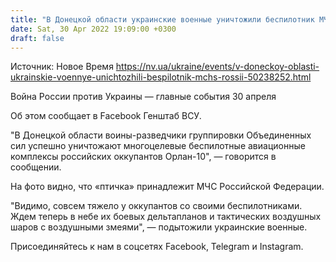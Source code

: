 ```yaml
---
title: "В Донецкой области украинские военные уничтожили беспилотник МЧС России"
date: Sat, 30 Apr 2022 19:09:00 +0300
draft: false
---
```

Источник: Новое Время https://nv.ua/ukraine/events/v-doneckoy-oblasti-ukrainskie-voennye-unichtozhili-bespilotnik-mchs-rossii-50238252.html


Война России против Украины — главные события 30 апреля

Об этом сообщает в Facebook Генштаб ВСУ.

"В Донецкой области воины-разведчики группировки Объединенных сил успешно уничтожают многоцелевые беспилотные авиационные комплексы российских оккупантов Орлан-10", — говорится в сообщении.

На фото видно, что «птичка» принадлежит МЧС Российской Федерации.

 "Видимо, совсем тяжело у оккупантов со своими беспилотниками. Ждем теперь в небе их боевых дельтапланов и тактических воздушных шаров с воздушными змеями", — подытожили украинские военные.

Присоединяйтесь к нам в соцсетях Facebook, Telegram и Instagram.
